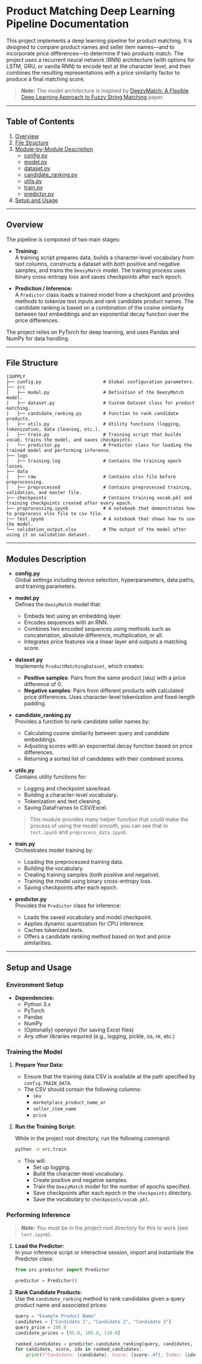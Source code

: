 # Product Matching Deep Learning Pipeline Documentation

This project implements a deep learning pipeline for product matching. It is designed to compare product names and seller item names—and to incorporate price differences—to determine if two products match. The project uses a recurrent neural network (RNN) architecture (with options for LSTM, GRU, or vanilla RNN) to encode text at the character level, and then combines the resulting representations with a price similarity factor to produce a final matching score.

> **_Note:_** The model architecture is inspired by [DeezyMatch: A Flexible Deep Learning Approach to Fuzzy String Matching](https://aclanthology.org/2020.emnlp-demos.9/) paper.

---

## Table of Contents

1. [Overview](#overview)
2. [File Structure](#file-structure)
3. [Module-by-Module Description](#module-by-module-description)
    - [config.py](#configpy)
    - [model.py](#modelpy)
    - [dataset.py](#datasetpy)
    - [candidate_ranking.py](#candidate_rankingpy)
    - [utils.py](#utilspy)
    - [train.py](#trainpy)
    - [predictor.py](#predictorpy)
4. [Setup and Usage](#setup-and-usage)

---

## Overview

The pipeline is composed of two main stages:

- **Training:**  
  A training script prepares data, builds a character-level vocabulary from text columns, constructs a dataset with both positive and negative samples, and trains the `DeezyMatch` model. The training process uses binary cross-entropy loss and saves checkpoints after each epoch.

- **Prediction / Inference:**  
  A `Predictor` class loads a trained model from a checkpoint and provides methods to tokenize text inputs and rank candidate product names. The candidate ranking is based on a combination of the cosine similarity between text embeddings and an exponential decay function over the price differences.

The project relies on PyTorch for deep learning, and uses Pandas and NumPy for data handling.

---

## File Structure

```
iSUPPLY
├── config.py                       # Global configuration parameters.
├── src                             
|   ├── model.py                    # Definition of the DeezyMatch model.
|   ├── dataset.py                  # Custom Dataset class for product matching.
|   ├── candidate_ranking.py        # Function to rank candidate products.
|   ├── utils.py                    # Utility functions (logging, tokenization, data cleaning, etc.).
|   ├── train.py                    # Training script that builds vocab, trains the model, and saves checkpoints.
|   └── predictor.py                # Predictor class for loading the trained model and performing inference.
├── logs                            
|   ├── training.log                # Contains the training epoch losses.
├── data
|   ├── raw                         # Contains xlsx file before preprocessing.
|   ├── preprocessed                # Contains preprocessed training, validation, and master file.
├── checkpoints                     # Contains training vocab.pkl and training checkpoints created after every epoch.
├── proprocessing.ipynb             # A notebook that demonstrates how to preprocess xlsx file to csv file.
|── test.ipynb                      # A notebook that shows how to use the model.
└── validation_output.xlsx          # The output of the model after using it on validation dataset.

```

---

## Modules Description

- **config.py**  
  Global settings including device selection, hyperparameters, data paths, and training parameters.

- **model.py**  
  Defines the `DeezyMatch` model that:
  - Embeds text using an embedding layer.
  - Encodes sequences with an RNN.
  - Combines two encoded sequences using methods such as concatenation, absolute difference, multiplication, or all.
  - Integrates price features via a linear layer and outputs a matching score.

- **dataset.py**  
  Implements `ProductMatchingDataset`, which creates:
  - **Positive samples**: Pairs from the same product (sku) with a price difference of 0.
  - **Negative samples**: Pairs from different products with calculated price differences.
  Uses character-level tokenization and fixed-length padding.

- **candidate_ranking.py**  
  Provides a function to rank candidate seller names by:
  - Calculating cosine similarity between query and candidate embeddings.
  - Adjusting scores with an exponential decay function based on price differences.
  - Returning a sorted list of candidates with their combined scores.

- **utils.py**  
  Contains utility functions for:
  - Logging and checkpoint save/load.
  - Building a character-level vocabulary.
  - Tokenization and text cleaning.
  - Saving DataFrames to CSV/Excel.

  > This module provides many helper function that could make the process of using the model smooth, you can see that in `test.ipynb` and `preprocess_data.ipynb`.

- **train.py**  
  Orchestrates model training by:
  - Loading the preprocessed training data.
  - Building the vocabulary.
  - Creating training samples (both positive and negative).
  - Training the model using binary cross-entropy loss.
  - Saving checkpoints after each epoch.

- **predictor.py**  
  Provides the `Predictor` class for inference:
  - Loads the saved vocabulary and model checkpoint.
  - Applies dynamic quantization for CPU inference.
  - Caches tokenized texts.
  - Offers a candidate ranking method based on text and price similarities.

---

## Setup and Usage

### Environment Setup

- **Dependencies:**  
  - Python 3.x  
  - PyTorch  
  - Pandas  
  - NumPy  
  - (Optionally) openpyxl (for saving Excel files)  
  - Any other libraries required (e.g., logging, pickle, os, re, etc.)

### Training the Model

1. **Prepare Your Data:**  
   - Ensure that the training data CSV is available at the path specified by `config.TRAIN_DATA`.
   - The CSV should contain the following columns:  
     - `sku`  
     - `marketplace_product_name_ar`  
     - `seller_item_name`  
     - `price`

2. **Run the Training Script:**

    While in the project root directory, run the following command:
   ```bash
   python -m src.train
   ```
   - This will:
     - Set up logging.
     - Build the character-level vocabulary.
     - Create positive and negative samples.
     - Train the `DeezyMatch` model for the number of epochs specified.
     - Save checkpoints after each epoch in the `checkpoints` directory.
     - Save the vocabulary to `checkpoints/vocab.pkl`.

### Performing Inference

> **_Note:_** You must be in the project root directory for this to work (see `test.ipynb`).

1. **Load the Predictor:**  
   In your inference script or interactive session, import and instantiate the Predictor class:
   ```python
   from src.predictor import Predictor

   predictor = Predictor()
   ```

2. **Rank Candidate Products:**  
   Use the `candidate_ranking` method to rank candidates given a query product name and associated prices:
   ```python
   query = "Example Product Name"
   candidates = ["Candidate 1", "Candidate 2", "Candidate 3"]
   query_price = 100.0
   candidate_prices = [95.0, 105.0, 110.0]

   ranked_candidates = predictor.candidate_ranking(query, candidates, query_price, candidate_prices)
   for candidate, score, idx in ranked_candidates:
       print(f"Candidate: {candidate}, Score: {score:.4f}, Index: {idx}")
   ```